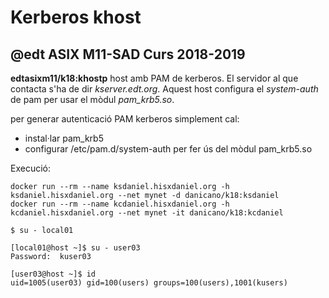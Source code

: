 # Kerberos khost
## @edt ASIX M11-SAD Curs 2018-2019

**edtasixm11/k18:khostp** host amb PAM de  kerberos. El servidor al que contacta s'ha
  de dir *kserver.edt.org*. Aquest host configura el *system-auth* de pam per usar el
  mòdul *pam_krb5.so*.
  
per generar autenticació PAM kerberos simplement cal:

 * instal·lar pam_krb5
 * configurar /etc/pam.d/system-auth per fer ús del mòdul pam_krb5.so

Execució:
```
docker run --rm --name ksdaniel.hisxdaniel.org -h ksdaniel.hisxdaniel.org --net mynet -d danicano/k18:ksdaniel
docker run --rm --name kcdaniel.hisxdaniel.org -h kcdaniel.hisxdaniel.org --net mynet -it danicano/k18:kcdaniel
```

```
$ su - local01

[local01@host ~]$ su - user03
Password:  kuser03

[user03@host ~]$ id
uid=1005(user03) gid=100(users) groups=100(users),1001(kusers)
```
